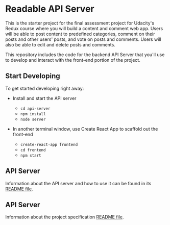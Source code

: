 # Readable API Server

This is the starter project for the final assessment project for Udacity's Redux course where you will build a content and comment web app. Users will be able to post content to predefined categories, comment on their posts and other users' posts, and vote on posts and comments. Users will also be able to edit and delete posts and comments.

This repository includes the code for the backend API Server that you'll use to develop and interact with the front-end portion of the project.

## Start Developing

To get started developing right away:

- Install and start the API server

  - `cd api-server`
  - `npm install`
  - `node server`

- In another terminal window, use Create React App to scaffold out the front-end

  - `create-react-app frontend`
  - `cd frontend`
  - `npm start`

## API Server

Information about the API server and how to use it can be found in its [README file](api-server/README.md).

## API Server

Information about the project specification [README file](specs/README.md).
